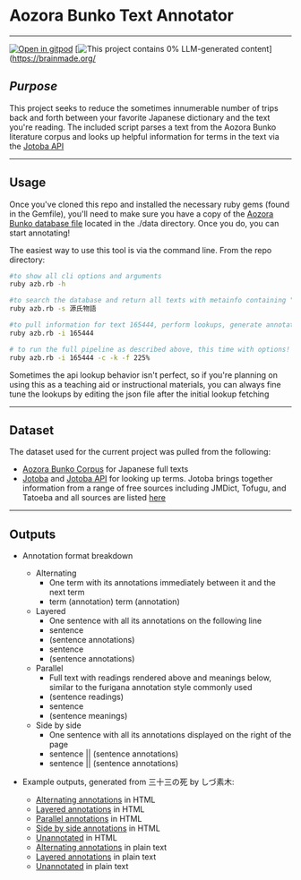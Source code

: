 # Aozora Bunko Text Annotator

---

[![Open in gitpod](https://gitpod.io/button/open-in-gitpod.svg)](https://gitpod.io/#https://github.com/ryancahildebrandt/aozora_annotator)
[![This project contains 0% LLM-generated content](https://brainmade.org/88x31-dark.png)](https://brainmade.org/

## *Purpose*

This project seeks to reduce the sometimes innumerable number of trips back and forth between your favorite Japanese dictionary and the text you're reading. The included script parses a text from the Aozora Bunko literature corpus and looks up helpful information for terms in the text via the [Jotoba API](https://jotoba.de/docs.html#overview)

---

## Usage

Once you've cloned this repo and installed the necessary ruby gems (found in the Gemfile), you'll need to make sure you have a copy of the [Aozora Bunko database file](https://www.kaggle.com/datasets/ryancahildebrandt/azbcorpus) located in the ./data directory. Once you do, you can start annotating!

The easiest way to use this tool is via the command line. From the repo directory:

```bash
#to show all cli options and arguments
ruby azb.rb -h

#to search the database and return all texts with metainfo containing "源氏物語"
ruby azb.rb -s 源氏物語

#to pull information for text 165444, perform lookups, generate annotations, and render html and plaintext documents to the outputs directory
ruby azb.rb -i 165444 

# to run the full pipeline as described above, this time with options!
ruby azb.rb -i 165444 -c -k -f 225%
```

Sometimes the api lookup behavior isn't perfect, so if you're planning on using this as a teaching aid or instructional materials, you can always fine tune the lookups by editing the json file after the initial lookup fetching

---

## Dataset

The dataset used for the current project was pulled from the following:

- [Aozora Bunko Corpus](https://www.kaggle.com/datasets/ryancahildebrandt/azbcorpus) for Japanese full texts
- [Jotoba](https://github.com/WeDontPanic/Jotoba) and [Jotoba API](https://jotoba.de/docs.html#overview) for looking up terms. Jotoba brings together information from a range of free sources including JMDict, Tofugu, and Tatoeba and all sources are listed [here](https://jotoba.de/about)

---

## Outputs

- Annotation format breakdown
  - Alternating
    - One term with its annotations immediately between it and the next term
    - term (annotation) term (annotation)
  - Layered
    - One sentence with all its annotations on the following line
    - sentence
    - (sentence annotations)
    - sentence
    - (sentence annotations)
  - Parallel
    - Full text with readings rendered above and meanings below, similar to the furigana annotation style commonly used
    - (sentence readings)
    - sentence
    - (sentence meanings)
  - Side by side
    - One sentence with all its annotations displayed on the right of the page
    - sentence || (sentence annotations)
    - sentence || (sentence annotations)

- Example outputs, generated from 三十三の死 by しづ素木:
  - [Alternating annotations](https://htmlpreview.github.io/?https://github.com/ryancahildebrandt/aozora_annotator/blob/main//outputs/000002_三十三の死_alternating.html) in HTML
  - [Layered annotations](https://htmlpreview.github.io/?https://github.com/ryancahildebrandt/aozora_annotator/blob/main//outputs/000002_三十三の死_layered.html) in HTML
  - [Parallel annotations](https://htmlpreview.github.io/?https://github.com/ryancahildebrandt/aozora_annotator/blob/main//outputs/000002_三十三の死_parallel.html) in HTML
  - [Side by side annotations](https://htmlpreview.github.io/?https://github.com/ryancahildebrandt/aozora_annotator/blob/main//outputs/000002_三十三の死_sidebyside.html) in HTML
  - [Unannotated](https://htmlpreview.github.io/?https://github.com/ryancahildebrandt/aozora_annotator/blob/main//outputs/000002_三十三の死_unannotated.html) in HTML
  - [Alternating annotations](./outputs/000002_三十三の死_alternating.txt) in plain text
  - [Layered annotations](./outputs/000002_三十三の死_layered.txt) in plain text
  - [Unannotated](./outputs/000002_三十三の死_unannotated.txt) in plain text

